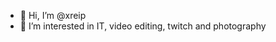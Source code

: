 - 👋 Hi, I’m @xreip
- 👀 I’m interested in IT, video editing, twitch and photography


<!---
xreip/xreip is a ✨ special ✨ repository because its `README.md` (this file) appears on your GitHub profile.
You can click the Preview link to take a look at your changes.
--->
